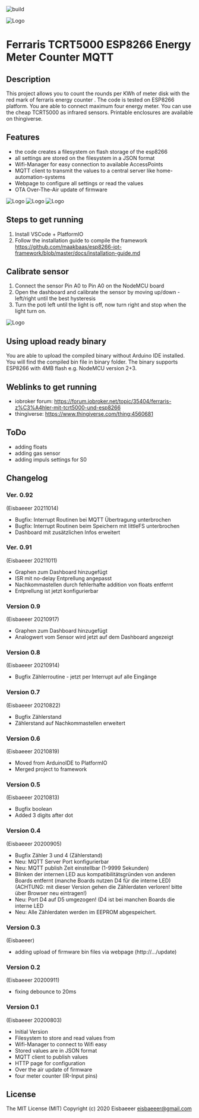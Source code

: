 ![build](https://github.com/Eisbaeeer/Ferraris_MQTT_Energy_Counter_Meter_TCRT5000/actions/workflows/main.yaml/badge.svg)

![Logo](pics/logo.jpg)
# Ferraris TCRT5000 ESP8266 Energy Meter Counter MQTT

## Description
This project allows you to count the rounds per KWh of meter disk with the red mark of ferraris energy counter .
The code is tested on ESP8266 platform.
You are able to connect maximum four energy meter.
You can use the cheap TCRT5000 as infrared sensors.
Printable enclosures are available on thingiverse.

## Features
- the code creates a filesystem on flash storage of the esp8266
- all settings are stored on the filesystem in a JSON format
- Wifi-Manager for easy connection to available AccessPoints
- MQTT client to transmit the values to a central server like home-automation-systems
- Webpage to configure all settings or read the values
- OTA Over-The-Air update of firmware

![Logo](pics/irsensor.jpg)
![Logo](pics/irsensor2.jpg)
![Logo](pics/esp8266.jpg)

## Steps to get running
1. Install VSCode + PlatformIO
2. Follow the installation guide to compile the framework
https://github.com/maakbaas/esp8266-iot-framework/blob/master/docs/installation-guide.md

## Calibrate sensor
1. Connect the sensor Pin A0 to Pin A0 on the NodeMCU board
2. Open the dashboard and calibrate the sensor by moving up/down - left/right until the best hysteresis
3. Turn the poti left until the light is off, now turn right and stop when the light turn on.

![Logo](pics/dashboard.png)


## Using upload ready binary
You are able to upload the compiled binary without Arduino IDE installed. You will find the compiled bin file in binary folder.
The binary supports ESP8266 with 4MB flash e.g. NodeMCU version 2+3.

## Weblinks to get running
- iobroker forum: https://forum.iobroker.net/topic/35404/ferraris-z%C3%A4hler-mit-tcrt5000-und-esp8266
- thingiverse: https://www.thingiverse.com/thing:4560681

## ToDo
- adding floats
- adding gas sensor
- adding impuls settings for S0

## Changelog 

### Ver. 0.92 
  (Eisbaeeer 20211014)
  - Bugfix: Interrupt Routinen bei MQTT Übertragung unterbrochen
  - Bugfix: Interrupt Routinen beim Speichern mit littleFS unterbrochen
  - Dashboard mit zusätzlichen Infos erweitert

### Ver. 0.91 
  (Eisbaeeer 20211011)
  - Graphen zum Dashboard hinzugefügt
  - ISR mit no-delay Entprellung angepasst
  - Nachkommastellen durch fehlerhafte addition von floats entfernt
  - Entprellung ist jetzt konfigurierbar

### Version 0.9 
  (Eisbaeeer 20210917)
  - Graphen zum Dashboard hinzugefügt
  - Analogwert vom Sensor wird jetzt auf dem Dashboard angezeigt
  
### Version 0.8 
  (Eisbaeeer 20210914)
  - Bugfix Zählerroutine - jetzt per Interrupt auf alle Eingänge

### Version 0.7 
  (Eisbaeeer 20210822)
  - Bugfix Zählerstand
  - Zählerstand auf Nachkommastellen erweitert

### Version 0.6
  (Eisbaeeer 20210819)
  - Moved from ArduinoIDE to PlatformIO
  - Merged project to framework

### Version 0.5  
  (Eisbaeeer 20210813)
  - Bugfix boolean
  - Added 3 digits after dot

### Version 0.4
 (Eisbaeeer 20200905)
  - Bugfix Zähler 3 und 4 (Zählerstand)   
  - Neu: MQTT Server Port konfigurierbar    
  - Neu: MQTT publish Zeit einstellbar (1-9999 Sekunden)    
  - Blinken der internen LED aus kompatibilitätsgründen von anderen Boards entfernt (manche Boards nutzen D4 für die interne LED)    
	(ACHTUNG: mit dieser Version gehen die Zählerdaten verloren! bitte über Browser neu eintragen!)   
  - Neu: Port D4 auf D5 umgezogen! (D4 ist bei manchen Boards die interne LED   
  - Neu: Alle Zählerdaten werden im EEPROM abgespeichert.   

### Version 0.3
(Eisbaeeer)   
- adding upload of firmware bin files via webpage (http://.../update)

### Version 0.2
(Eisbaeeer 20200911)   
- fixing debounce to 20ms   

### Version 0.1
(Eisbaeeer 20200803)   
- Initial Version   
- Filesystem to store and read values from   
- Wifi-Manager to connect to Wifi easy   
- Stored values are in JSON format   
- MQTT client to publish values   
- HTTP page for configuration   
- Over the air update of firmware   
- four meter counter (IR-Input pins)   

## License
The MIT License (MIT)
Copyright (c) 2020 Eisbaeeer <eisbaeeer@gmail.com> 
